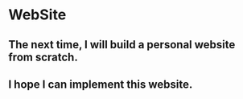 # WebSite
## The next time, I will build a personal website from scratch.
## I hope I can implement this website.

